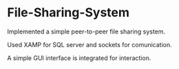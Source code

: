 # File-Sharing-System
Implemented a simple peer-to-peer file sharing system.

Used XAMP for SQL server and sockets for comunication.

A simple GUI interface is integrated for interaction.

